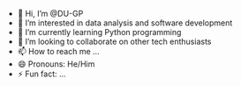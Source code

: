 - 👋 Hi, I’m @DU-GP
- 👀 I’m interested in data analysis and software development
- 🌱 I’m currently learning Python programming 
- 💞️ I’m looking to collaborate on other tech enthusiasts
- 📫 How to reach me ...
- 😄 Pronouns: He/Him
- ⚡ Fun fact: ...

<!---
DU-GP/DU-GP is a ✨ special ✨ repository because its `README.md` (this file) appears on your GitHub profile.
You can click the Preview link to take a look at your changes.
--->
